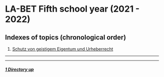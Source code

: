 # LA-BET Fifth school year (2021 - 2022)

Indexes of topics (chronological order)
-------------------------------------

1. [Schutz von geistigem Eigentum und Urheberrecht](./SchutzGeistigesEigentum.md) 

----
----

##### [1 Directory up](./../README.md)